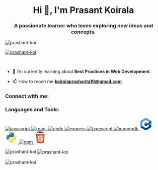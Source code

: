 
<h1 align="center">Hi 👋, I'm Prasant Koirala</h1>
<h3 align="center">A passionate learner who loves exploring new ideas and concepts.</h3>

<p align="left"> <img src="https://komarev.com/ghpvc/?username=prashant-koi&label=Profile%20views&color=0e75b6&style=flat" alt="prashant-koi" /> </p>

<p align="left"> <a href="https://github.com/ryo-ma/github-profile-trophy"><img src="https://github-profile-trophy.vercel.app/?username=prashant-koi" alt="prashant-koi" /></a> </p>

<p align="left"> <a href="https://twitter.com/" target="blank"><img src="https://img.shields.io/twitter/follow/?logo=twitter&style=for-the-badge" alt="" /></a> </p>


- 🌱 I’m currently learning about **Best Practices in Web Development**.

- 📫 How to reach me **koiralaprashanta10@gmail.com**

<h3 align="left">Connect with me:</h3>
<p align="left">
</p>

<h3 align="left">Languages and Tools:</h3>
<p align="left"> <a href="https://www.w3schools.com/cpp/" target="_blank" rel="noreferrer"> <img src="https://raw.githubusercontent.com/marwin1991/profile-technology-icons/refs/heads/main/icons/javascript.png" alt="javascript" width="40" height="40"> <img src="https://raw.githubusercontent.com/marwin1991/profile-technology-icons/refs/heads/main/icons/react.png" alt="react" width="40" height="40"> <img src="https://raw.githubusercontent.com/marwin1991/profile-technology-icons/refs/heads/main/icons/node_js.png" alt="node" width="40" height="40"> <img src="https://raw.githubusercontent.com/marwin1991/profile-technology-icons/refs/heads/main/icons/express.png" alt="express" width="40" height="40"> <img src="https://raw.githubusercontent.com/marwin1991/profile-technology-icons/refs/heads/main/icons/typescript.png" alt="typescript" width="40" height="40"> <img src="https://raw.githubusercontent.com/marwin1991/profile-technology-icons/refs/heads/main/icons/mongodb.png" alt="mongodb" width="40" height="40"> <img src="https://raw.githubusercontent.com/devicons/devicon/master/icons/cplusplus/cplusplus-original.svg" alt="cplusplus" width="40" height="40"/> </a><a href="https://www.python.org" target="_blank" rel="noreferrer"> <img src="https://raw.githubusercontent.com/devicons/devicon/master/icons/python/python-original.svg" alt="python" width="40" height="40"/> </a> <a href="https://www.w3.org/html/" target="_blank" rel="noreferrer"> <img src="https://raw.githubusercontent.com/marwin1991/profile-technology-icons/refs/heads/main/icons/npm.png" alt="npm" width="40" height="40"> <img src="https://raw.githubusercontent.com/devicons/devicon/master/icons/html5/html5-original-wordmark.svg" alt="html5" width="40" height="40"/> </a> </p>

<p><img align="left" src="https://github-readme-stats.vercel.app/api/top-langs?username=prashant-koi&show_icons=true&locale=en&layout=compact" alt="prashant-koi" /></p>

<p>&nbsp;<img align="center" src="https://github-readme-stats.vercel.app/api?username=prashant-koi&show_icons=true&locale=en" alt="prashant-koi" /></p>

<p><img align="center" src="https://github-readme-streak-stats.herokuapp.com/?user=prashant-koi&" alt="prashant-koi" /></p>
